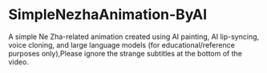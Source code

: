 # SimpleNezhaAnimation-ByAI
 A simple Ne Zha-related animation created using AI painting, AI lip-syncing, voice cloning, and large language models (for educational/reference purposes only),Please ignore the strange subtitles at the bottom of the video.
